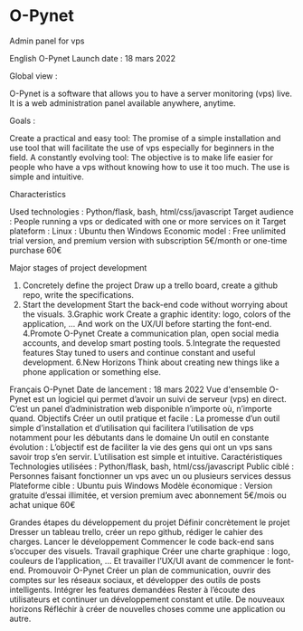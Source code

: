 # O-Pynet
Admin panel for vps


English
O-Pynet
Launch date : 18 mars 2022


Global view :

O-Pynet is a software that allows you to have a server monitoring (vps) live. It is a web administration panel available anywhere, anytime.


Goals :

Create a practical and easy tool: The promise of a simple installation and use tool that will facilitate the use of vps especially for beginners in the field.
A constantly evolving tool: The objective is to make life easier for people who have a vps without knowing how to use it too much. The use is simple and intuitive.


Characteristics

Used technologies : Python/flask, bash, html/css/javascript
Target audience : People running a vps or dedicated with one or more services on it
Target plateform : Linux : Ubuntu then Windows
Economic model : Free unlimited trial version, and premium version with subscription 5€/month or one-time purchase 60€


Major stages of project development

1. Concretely define the project 
Draw up a trello board, create a github repo, write the specifications.
2. Start the development
Start the back-end code without worrying about the visuals.
3.Graphic work
Create a graphic identity: logo, colors of the application, ... And work on the UX/UI before starting the font-end.
4.Promote O-Pynet
Create a communication plan, open social media accounts, and develop smart posting tools.
5.Integrate the requested features 
Stay tuned to users and continue constant and useful development.
6.New Horizons 
Think about creating new things like a phone application or something else.
	

Français
O-Pynet
Date de lancement : 18 mars 2022
Vue d'ensemble
O-Pynet est un logiciel qui permet d’avoir un suivi de serveur (vps) en direct. C’est un panel d’administration web disponible n’importe où, n’importe quand.
Objectifs
Créer un outil pratique et facile : La promesse d’un outil simple d’installation et d’utilisation qui facilitera l’utilisation de vps notamment pour les débutants dans le domaine
Un outil en constante évolution : L’objectif est de faciliter la vie des gens qui ont un vps sans savoir trop s’en servir. L’utilisation est simple et intuitive.
Caractéristiques
Technologies utilisées : Python/flask, bash, html/css/javascript
Public ciblé : Personnes faisant fonctionner un vps avec un ou plusieurs services dessus
Plateforme cible : Ubuntu puis Windows
Modèle économique : Version gratuite d’essai illimitée, et version premium avec abonnement 5€/mois ou achat unique 60€


Grandes étapes du développement du projet
Définir concrètement le projet 
Dresser un tableau trello, créer un repo github, rédiger le cahier des charges.
Lancer le développement 
Commencer le code back-end sans s’occuper des visuels.
Travail graphique 
Créer une charte graphique : logo, couleurs de l’application, … Et travailler l’UX/UI avant de commencer le font-end.
Promouvoir O-Pynet
Créer un plan de communication, ouvrir des comptes sur les réseaux sociaux, et développer des outils de posts intelligents.
Intégrer les features demandées 
Rester à l’écoute des utilisateurs et continuer un développement constant et utile.
De nouveaux horizons 
Réfléchir à créer de nouvelles choses comme une application ou autre.

	
